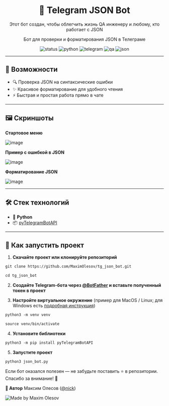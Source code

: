 <h1 align="center">🤖 Telegram JSON Bot</h1>

<p align="center">
Этот бот создан, чтобы облегчить жизнь QA инженеру и любому, кто работает с JSON  
</p>

<p align="center">
Бот для проверки и форматирования JSON в Телеграме  
</p>

<p align="center">
  <img src="https://img.shields.io/badge/status-active-brightgreen" alt="status" />
  <img src="https://img.shields.io/badge/python-3.9+-blue" alt="python" />
  <img src="https://img.shields.io/badge/Telegram-Bot-blue?logo=telegram" alt="telegram" />
  <img src="https://img.shields.io/badge/QA-friendly-orange" alt="qa" />
  <img src="https://img.shields.io/badge/JSON-helper-lightgrey" alt="json" />
</p>


---

## 🎯 Возможности

- 🔍 Проверка JSON на синтаксические ошибки  
- ✨ Красивое форматирование для удобного чтения  
- ⚡ Быстрая и простая работа прямо в чате  

---

## 🖼 Скриншоты

**Стартовое меню**

![image](https://raw.githubusercontent.com/MaximOlesov/tg_json_bot/refs/heads/main/screenshots/start_menu.png)

**Пример с ошибкой в JSON**

![image](https://raw.githubusercontent.com/MaximOlesov/tg_json_bot/refs/heads/main/screenshots/syntax.png)

**Форматирование JSON**

![image](https://raw.githubusercontent.com/MaximOlesov/tg_json_bot/refs/heads/main/screenshots/beautifaer.png)

---

## 🛠 Стек технологий

- 🐍 **Python**  
- 📦 [pyTelegramBotAPI](https://pypi.org/project/pyTelegramBotAPI/)  

---

## 🚀 Как запустить проект

1. **Скачайте проект или клонируйте репозиторий**  
``` markdown
git clone https://github.com/MaximOlesov/tg_json_bot.git
```

``` markdown
cd tg_json_bot
```

2. **Создайте Telegram-бота через [@BotFather](https://t.me/BotFather) и вставьте полученный токен в проект**

3. **Настройте виртуальное окружение** (пример для MacOS / Linux; для Windows есть [подробная инструкция](https://realpython.com/python-virtual-environments-a-primer/#create-it))
``` markdown
python3 -m venv venv
```

``` markdown
source venv/bin/activate
```

4. **Установите библиотеки**
``` markdown
python3 -m pip install pyTelegramBotAPI
```
5. **Запустите проект**
``` markdown
python3 json_bot.py
```

Если бот оказался полезен — не забудьте поставить ⭐ в репозитории. Спасибо за внимание! 🙌

**👤 Автор**
Максим Олесов ([@nick](https://t.me/nick))

<p align="left">
  <img src="https://img.shields.io/badge/Made%20by-Maxim%20Olesov-blue?style=for-the-badge&logo=github" alt="Made by Maxim Olesov" />
</p>

